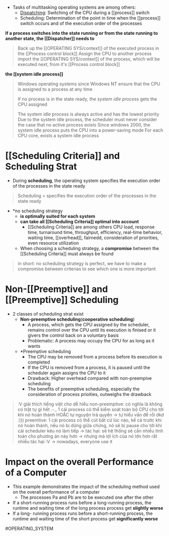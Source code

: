 *  Tasks of multitasking operating systems are among others:
	* [Dispatching](Dispatcher.md): Switching of the CPU during a [[process]] switch
	* Scheduling: Determination of the point in time when the [[process]] switch occurs and of the execution order of the processes


**If a process switches into the state running or from the state running to another state, the [[Dispatcher]] needs to**
> Back up the [[OPERATING SYS/context]] of the executed process in the [[Process control block]]
> Assign the CPU to another process
> import the [[OPERATING SYS/context]] of the process, which will be executed next, from it's [[Process control block]]

**the [[system idle process]]**
> Windows operating systems since Windows NT ensure that the CPU is assigned to a process at any time
> 
> If no process is in the state ready, the *system idle process* gets the CPU assigned
> 
> The system idle process is always active and has the lowest priority
> Due to the system idle process, the scheduler must never consider the case that no active process exists
> Since windows 2000, the system idle process puts the CPU into a power-saving mode
> For each CPU core, exists a system idle process

# [[Scheduling Criteria]] and Scheduling Strat
* During **scheduling**, the operating system specifies the execution order of the processes in the state ready
> Scheduling = specifies the execution order of the processes in the state ready
* *no scheduling strategy
	* **is optimally suited for each system**
	* **can take all [[Scheduling Criteria]] optimal into account**
		* [[Scheduling Criteria]] are among others CPU load, response time, turnaround time, throughput, efficiency, real-time behavior, waiting time, [[overhead]], fairnedd, consideration of priorities, even resource utilization
	* When choosing a scheduling strategy, a **compromise** between the [[Scheduling Criteria]] must always be found
> in short:
> no scheduling strategy is perfect, we have to make a compromise between criterias to see which one is more important
# Non-[[Preemptive]] and [[Preemptive]] Scheduling 
* 2 classes of scheduling strat exist
	* **Non-preemptive scheduling**(**cooperative scheduling**)
		* A process, which gets the CPU assigned by the scheduler, remains control over the CPU until its execution is finised or it givers the control back on a voluntary basis
		* Problematic: A process may occupy the CPU for as long as it wants
	* *Preemptive scheduling
		* The CPU may be removed from a process before its execution is completed
		* If the CPU is removed from a process, it is paused until the scheduler again assigns the CPU to it
		* Drawback: Higher overhead compared with non-preempive scheduling 
		* The benefits of preemptive scheduling, especially the consideration of process prioities, outweighs the drawback
> :V giải thích tiếng việt cho dễ hiểu
> non-preemptive: có nghĩa là không có trật tự gì hết .-., 1 cái process có thể kiểm soát toàn bộ CPU cho tới khi nó hoàn thành HOẶC tự nguyện trả quyền -> tự hiểu vấn đề rồi dkd :)))
> preemtive: 1 cái process có thể cút bất cứ lúc nào, kể cả trước khi nó hoàn thành, nếu nó bị dừng giữa chừng, nó sẽ bị pause cho tới khi cái scheduler kêu nó làm tiếp
> 	-> tác hại: sẽ hệ thống sẽ cần nhiều tính toán cho phương án này hơn
> 	-> nhưng mà lợi ích của nó lớn hơn rất nhiều tác hại :V -> nowadays, everyone use it
# Impact on the overall Performance of a Computer
* This example demonstrates the impact of the scheduling method used on the overall performance of a computer
	* The processes Pa and Pb are to be executed one after the other
* If a short-running process runs before a long-running process, the runtime and waiting time of the long process process get **slightly worse**
* If a long- running process runs before a short-running process, the runtime and waiting time of the short process get **significantly worse**

#OPERATING_SYSTEM 
